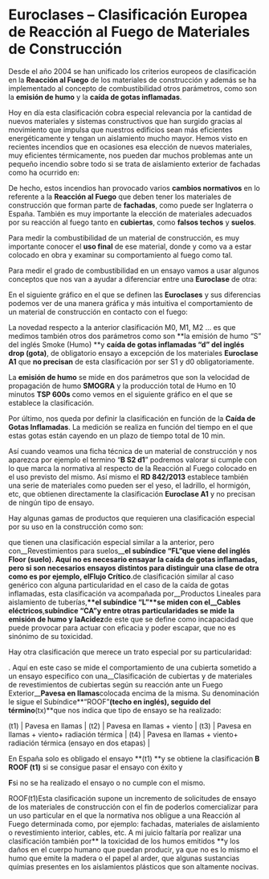 # Euroclases – Clasificación Europea de Reacción al Fuego de Materiales de Construcción

Desde el año 2004 se han unificado los criterios europeos de clasificación en la **Reacción al Fuego** de los materiales de construcción y además se ha implementado al concepto de combustibilidad otros parámetros, como son la **emisión de humo** y la **caída de gotas inflamadas**.

Hoy en día esta clasificación cobra especial relevancia por la cantidad de nuevos materiales y sistemas constructivos que han surgido gracias al movimiento que impulsa que nuestros edificios sean más eficientes energéticamente y tengan un aislamiento mucho mayor. Hemos visto en recientes incendios que en ocasiones esa elección de nuevos materiales, muy eficientes térmicamente, nos pueden dar muchos problemas ante un pequeño incendio sobre todo si se trata de aislamiento exterior de fachadas como ha ocurrido en:

De hecho, estos incendios han provocado varios **cambios normativos** en lo referente a la **Reacción al Fuego** que deben tener los materiales de construcción que forman parte de **fachadas**, como puede ser Inglaterra o España. También es muy importante la elección de materiales adecuados por su reacción al fuego tanto en **cubiertas**, como **falsos techos** y **suelos**.

Para medir la combustibilidad de un material de construcción, es muy importante conocer el **uso final** de ese material, donde y como va a estar colocado en obra y examinar su comportamiento al fuego como tal.

Para medir el grado de combustibilidad en un ensayo vamos a usar algunos conceptos que nos van a ayudar a diferenciar entre una **Euroclase** de otra:

En el siguiente gráfico en el que se definen las **Euroclases** y sus diferencias podemos ver de una manera gráfica y más intuitiva el comportamiento de un material de construcción en contacto con el fuego:

La novedad respecto a la anterior clasificación M0, M1, M2 … es que medimos también otros dos parámetros como son **la emisión de humo “S” del inglés Smoke (Humo) **y **caída de gotas inflamadas “d” del inglés drop (gota)**, de obligatorio ensayo a excepción de los materiales **Euroclase A1** que **no precisan** de esta clasificación por ser S1 y d0 obligatoriamente.

La **emisión de humo** se mide en dos parámetros que son la velocidad de propagación de humo **SMOGRA** y la producción total de Humo en 10 minutos **TSP 600s** como vemos en el siguiente gráfico en el que se establece la clasificación.

Por último, nos queda por definir la clasificación en función de la **Caída de Gotas Inflamadas**. La medición se realiza en función del tiempo en el que estas gotas están cayendo en un plazo de tiempo total de 10 min.

Así cuando veamos una ficha técnica de un material de construcción y nos aparezca por ejemplo el termino “**B S2 d1**” podremos valorar si cumple con lo que marca la normativa al respecto de la Reacción al Fuego colocado en el uso previsto del mismo. Así mismo el **RD 842/2013** establece también una serie de materiales como pueden ser el yeso, el ladrillo, el hormigón, etc, que obtienen directamente la clasificación **Euroclase A1** y no precisan de ningún tipo de ensayo.

Hay algunas gamas de productos que requieren una clasificación especial por su uso en la construcción como son:

que tienen una clasificación especial similar a la anterior, pero con__Revestimientos para suelos__**el subíndice “FL”**que viene del inglés Floor (suelo). Aquí no es necesario ensayar la caída de gotas inflamadas, pero si son necesarios ensayos distintos para distinguir una clase de otra como es por ejemplo, el**Flujo Crítico**.de clasificación similar al caso genérico con alguna particularidad en el caso de la caída de gotas inflamadas, esta clasificación va acompañada por__Productos Lineales para aislamiento de tuberías,__**el subíndice “L”**se miden con el__Cables eléctricos__,**subíndice “CA”**y entre otras particularidades se mide la emisión de humo y la**Acidez**de este que se define como incapacidad que puede provocar para actuar con eficacia y poder escapar, que no es sinónimo de su toxicidad.

Hay otra clasificación que merece un trato especial por su particularidad:

. Aquí en este caso se mide el comportamiento de una cubierta sometido a un ensayo especifico con una__Clasificación de cubiertas y de materiales de revestimientos de cubiertas según su reacción ante un Fuego Exterior__**Pavesa en llamas**colocada encima de la misma. Su denominación le sigue el Subíndice**“ROOF”**(techo en inglés), seguido del término**(tx)**que nos indica que tipo de ensayo se ha realizado:

(t1) |
Pavesa en llamas |
(t2) |
Pavesa en llamas + viento |
(t3) |
Pavesa en llamas + viento+ radiación térmica |
(t4) |
Pavesa en llamas + viento+ radiación térmica (ensayo en dos etapas) |

En España solo es obligado el ensayo **(t1) **y se obtiene la clasificación **B ROOF (t1)** si se consigue pasar el ensayo con éxito y

**F**si no se ha realizado el ensayo o no cumple con el mismo.

ROOF(t1)Esta clasificación supone un incremento de solicitudes de ensayo de los materiales de construcción con el fin de poderlos comercializar para un uso particular en el que la normativa nos obligue a una Reacción al Fuego determinada como, por ejemplo: fachadas, materiales de aislamiento o revestimiento interior, cables, etc. A mi juicio faltaría por realizar una clasificación también por** la toxicidad de los humos emitidos **y los daños en el cuerpo humano que puedan producir, ya que no es lo mismo el humo que emite la madera o el papel al arder, que algunas sustancias químias presentes en los aislamientos plásticos que son altamente nocivas.